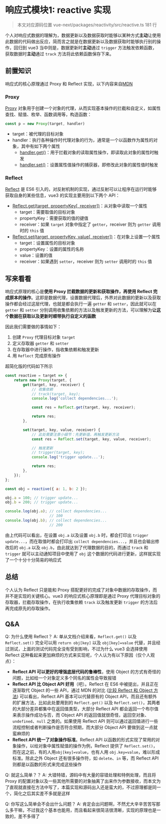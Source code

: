# 响应式模块1: reactive 实现

> 本文对应源码位置
> vue-next/packages/reactivity/src/reactive.ts
> 181 行

个人对响应式数据的理解为，数据更新以及数据获取时能够以某种方式**主动**让使用此数据的代码做出反应，简而言之就是在数据更新以及数据获取时能够执行别的操作，回归到 vue3 当中则是，数据更新时**主动**通过 `trigger` 方法触发依赖函数，获取数据时**主动**通过 `track` 方法将此依赖函数保存下来。

## 前置知识

响应式的核心原理通过 Proxy 和 Reflect 实现，以下内容来自[MDN](https://developer.mozilla.org/zh-CN/)

### Proxy

[Proxy](https://developer.mozilla.org/zh-CN/docs/Web/JavaScript/Reference/Global_Objects/Proxy) 对象用于创建一个对象的代理，从而实现基本操作的拦截和自定义，如属性查找、赋值、枚举、函数调用等，构造函数：

```js
const p = new Proxy(target, handler)
```

+ target：被代理的目标对象
+ handler：执行各种操作时代理对象的行为，通常是一个以函数作为属性的对象，其中有如下两个属性
  + [handler.get()](https://developer.mozilla.org/zh-CN/docs/Web/JavaScript/Reference/Global_Objects/Proxy/Proxy/get)：用于拦截对象的读取属性操作，即读取此对象的属性时触发
  + [handler.set()](https://developer.mozilla.org/zh-CN/docs/Web/JavaScript/Reference/Global_Objects/Proxy/Proxy/set)：设置属性值操作的捕获器，即修改此对象的属性值时触发

### Reflect

[Reflect](https://developer.mozilla.org/zh-CN/docs/Web/JavaScript/Reference/Global_Objects/Reflect) 是 ES6 引入的，对反射机制的实现，通过反射可以让程序在运行时能够获取自身的某些信息，vue3 的实现主要用到以下两个 API：

+ [Reflect.get(target, propertyKey[, receiver])](https://developer.mozilla.org/zh-CN/docs/Web/JavaScript/Reference/Global_Objects/Reflect/get)：从对象中读取一个属性
  + target：需要取值的目标对象
  + propertyKey：需要获取的值的键值
  + receiver：如果 `target` 对象中指定了 `getter`，receiver 则为 `getter` 调用时的 `this` 值
+ [Reflect.set(target, propertyKey, value[, receiver])](https://developer.mozilla.org/zh-CN/docs/Web/JavaScript/Reference/Global_Objects/Reflect/set)：在对象上设置一个属性
  + target：设置属性的目标对象
  + propertyKey：设置的属性的名称
  + value：设置的值
  + receiver：如果遇到 `setter`，receiver 则为 `setter` 调用时的 `this` 值

## 写来看看

响应式原理的核心是**使用 Proxy 拦截数据的更新和获取操作，再使用 Reflect 完成原本的操作**。这即是数据代理，设置数据代理后，外界对此数据的更新以及获取操作都会经过这层代理，也就是都会执行一遍 `getter` 和 `setter`，因此就可以在 `getter` 和 `setter` 分别调用收集依赖的方法以及触发更新的方法，可以理解为**让这个数据在获取以及更新时顺带执行自定义的函数**

因此我们需要做的事情如下：

1. 创建 `Proxy` 代理目标对象 `target`
2. 定义存取器 `getter` 和 `setter`
3. 在存取器中进行操作，指收集依赖和触发更新
4. 用 `Reflect` 完成原有操作

超简化版的代码如下所示

```js
const reactive = target => {
    return new Proxy(target, {
        get(target, key, receiver) {
            // 收集依赖
            // track(target, key);
            console.log('collect dependencies...');

            const res = Reflect.get(target, key, receiver);

            return res;
        },

        set(target, key, value, receiver) {
            // 此处需要注意小细节：先更新值，再触发更新方法
            const res = Reflect.set(target, key, value, receiver);

            // 触发更新
            // trigger(target, key);
            console.log('trigger update...');

            return res;
        },
    });
};

const obj = reactive({ a: 1, b: 2 });

obj.a = 100; // trigger update...
obj.b = 200; // trigger update...

console.log(obj.a); // collect dependencies...  
                    // 100
console.log(obj.b); // collect dependencies...  
                    // 200
```

由上代码可以看出，在设置 `obj.a` 以及设置 `obj.b` 时，都会打印出 `trigger update...`，而在取值时都会打印出 `collect dependencies...`，并且也会输出修改后的 `obj.a` 以及 `obj.b`，由此就达到了代理数据的目的，而通过 `track` 和 `trigger` 就可以主动通知项目中使用了 `obj` 这个数据的代码进行更新，这样就实现了一个十分十分简易的响应式

## 总结

个人认为 Reflect 只是能和 Proxy 搭配更好的完成了对象中数据的存取操作，而并不是实现的关键核心。vue3 的响应式核心原理即是通过 Proxy 代理目标对象的存取器，拦截存取操作，在执行收集依赖 `track` 以及触发更新 `trigger` 的方法后再完成原先的存取操作。

## Q&A

Q: 为什么使用 Reflect？
A: 单从文档介绍来看，``Reflect.get()`` 以及 `Reflect.set()` 完全可以用 `return obj[key]` 以及 `obj[key]=value` 代替，并且经过测试，上面的测试代码完全没有受到影响，不过为什么 vue3 会选择使用 Reflect 这种看起来更加麻烦的方式来实现呢，个人认为有以下原因（仅个人观点）：

+ **Reflect API 可以更好的增强底层代码的鲁棒性**，使用 Object 的方式有奇怪的问题，比如给一个对象定义多个同名的属性会导致报错
+ **Reflect API 比 Object API 好用**（吧）。Reflect 在 ES6 中被提出，并且正在逐渐取代 Object 的一些 API，通过 MDN 的对比 ([比较 Reflect 和 Object 方法](https://developer.mozilla.org/zh-CN/docs/Web/JavaScript/Reference/Global_Objects/Reflect/Comparing_Reflect_and_Object_methods)) 可以看出，Reflect API 基本可以代替原有的 Object API，而且还有额外的扩展方法，比如此处要用到的 `Reflect.get()` 以及 `Reflect.set()`，其两者的大部分差异都集中在返回值类型，大部分 Reflect API 都会返回一个布尔值来表示操作成功与否，而 Object API 的返回值就很奇怪，返回空对象、`undefined`、`null` 之类的。如果使用 Reflect API 则可以通过返回值进行一些流程控制或者判断操作是否符合预期，而大部分 Object API 要做到这一点就蛮麻烦的
+ **Reflect API 统一了对象操作标准**。Reflect API 以函数的形式实现了常用的对象操作，以给对象中属性赋值的操作为例，Reflect 提供了 `Reflect.set()`，而在这之前，有的人用`obj[key]=value`，也有人用 `obj.key=value`，难以形成标准。除此之外 Object 还有很多操作符，如 `delete`、`in` 等，而 Reflect API 则都是以函数的形式来完成这些操作

Q: 就这么简单？？
A: 大错特错，源码中有大量的容错处理和特例处理，而且将 Proxy 的配置对象以及一些其他所需要的对象抽离了出来作为参数接收，而本文为了直观就直接在方法中写了，本篇实现和源码出入还是蛮大的，不过原理都是同一个，简化之后其实差不多就是这样

Q: 你写这么简单会不会出什么问题？
A: 肯定会出问题啊，不然尤大辛辛苦苦写那么多干嘛，不过我这个基本也能用，而且看起来很简洁很清晰，实现的原理也是一致的，差不多得了
